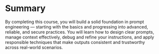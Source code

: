 <h1>Summary</h1>
<p>
	By completing this course, you will build a solid foundation in prompt engineering — starting with the basics and progressing into advanced, reliable, and secure practices. You will learn how to design clear prompts, manage context effectively, debug and refine your instructions, and apply responsible techniques that make outputs consistent and trustworthy across real-world scenarios.
</p>
